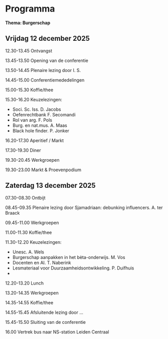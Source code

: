 # Programma

**Thema: Burgerschap**

## Vrijdag 12 december 2025
12.30-13.45 Ontvangst

13.45-13.50 Opening van de conferentie

13.50-14.45 Plenaire lezing door I. S. 

14.45-15.00 Conferentiemededelingen

15.00-15.30 Koffie/thee

15.30-16.20 Keuzelezingen:
- Soci. Sc. Iss. D. Jacobs
- Oefenrechtbank F. Secomandi
- Rol van arg. F. Pols
- Burg. en nat.mus. A. Maas
- Black hole finder.   P. Jonker

16.20-17.30 Aperitief / Markt

17.30-19.30 Diner

19.30-20.45 Werkgroepen

19.30-23.00 Markt & Proevenpodium


## Zaterdag 13 december 2025

07.30-08.30 Ontbijt

08.45-09.35 Plenaire lezing door Sjamadriaan: debunking influencers. A. ter Braack

09.45-11.00 Werkgroepen

11.00-11.30 Koffie/thee

11.30-12.20 Keuzelezingen:
- Unesc. A. Wels
- Burgerschap aanpakken in het bèta-onderwijs. M. Vos
- Docenten en AI. T. Naberink
- Lesmateriaal voor Duurzaamheidsontwikkeling. P. Duifhuis
- 

12.20-13.20 Lunch

13.20-14.35 Werkgroepen

14.35-14.55 Koffie/thee

14.55-15.45 Afsluitende lezing door ...

15.45-15.50 Sluiting van de conferentie

16.00 Vertrek bus naar NS-station Leiden Centraal
